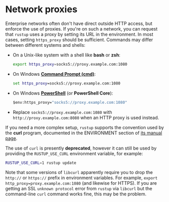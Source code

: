 # Network proxies

Enterprise networks often don't have direct outside HTTP access, but enforce
the use of proxies. If you're on such a network, you can request that `rustup`
uses a proxy by setting its URL in the environment. In most cases, setting
`https_proxy` should be sufficient. Commands may differ between different
systems and shells:

 - On a Unix-like system with a shell like __bash__ or __zsh__:  
   ```bash
   export https_proxy=socks5://proxy.example.com:1080
   ```
 - On Windows [__Command Prompt (cmd)__][cmd]:  
   ```cmd
   set https_proxy=socks5://proxy.example.com:1080
   ```
 - On Windows [__PowerShell__][ps] (or __PowerShell Core__):  
   ```cmd
   $env:https_proxy="socks5://proxy.example.com:1080"
   ```
 - Replace `socks5://proxy.example.com:1080` with 
  `http://proxy.example.com:8080` when an HTTP proxy is used instead.

If you need a more complex setup, `rustup` supports the convention used by the
__curl__ program, documented in the ENVIRONMENT section of [its manual
page][curlman].

The use of `curl` is presently **deprecated**, however it can still be used by
providing the `RUSTUP_USE_CURL` environment variable, for example:

```bash
RUSTUP_USE_CURL=1 rustup update
```

Note that some versions of `libcurl` apparently require you to drop the
`http://` or `https://` prefix in environment variables. For example, `export
http_proxy=proxy.example.com:1080` (and likewise for HTTPS). If you are
getting an SSL `unknown protocol` error from `rustup` via `libcurl` but the
command-line `curl` command works fine, this may be the problem.

[curlman]: https://curl.se/docs/manpage.html#:~:text=Environment,-The%20environment%20variables
[cmd]: https://en.wikipedia.org/wiki/Cmd.exe
[ps]: https://en.wikipedia.org/wiki/PowerShell

